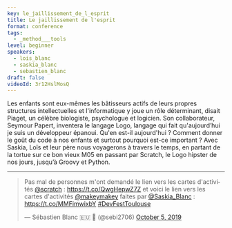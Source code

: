 ```yaml
---
key: le_jaillissement_de_l_esprit
title: Le jaillissement de l'esprit
format: conference
tags:
  - _method___tools
level: beginner
speakers:
  - lois_blanc
  - saskia_blanc
  - sebastien_blanc
draft: false
videoId: 3r12HslMosQ
---
```

Les enfants sont eux-mêmes les bâtisseurs actifs de leurs propres structures intellectuelles et l'informatique y joue un rôle déterminant, disait Piaget, un célèbre biologiste, psychologue et logicien. Son collaborateur, Seymour Papert, inventera le langage Logo, langage qui fait qu'aujourd’hui je suis un développeur épanoui.
Qu'en est-il aujourd'hui ? Comment donner le goût du code à nos enfants et surtout pourquoi est-ce important ?
Avec Saskia, Loïs et leur père nous voyagerons à travers le temps, en partant de la tortue sur ce bon vieux M05 en passant par Scratch, le Logo hipster de nos jours, jusqu’à Groovy et Python.

---

<blockquote class="twitter-tweet">
    <p lang="fr" dir="ltr">Pas mal de personnes m&#39;ont demandé le lien vers les cartes d&#39;activités <a href="https://twitter.com/scratch?ref_src=twsrc%5Etfw">@scratch</a> : <a href="https://t.co/QwgHepwZ7Z">https://t.co/QwgHepwZ7Z</a> et voici le lien vers les cartes d&#39;activités <a href="https://twitter.com/makeymakey?ref_src=twsrc%5Etfw">@makeymakey</a> faites par <a href="https://twitter.com/Saskia_Blanc?ref_src=twsrc%5Etfw">@Saskia_Blanc</a> : <a href="https://t.co/MMFimwixbY">https://t.co/MMFimwixbY</a> <a href="https://twitter.com/hashtag/DevFestToulouse?src=hash&amp;ref_src=twsrc%5Etfw">#DevFestToulouse</a></p>&mdash; Sébastien Blanc 🇪🇺 🥑 (@sebi2706) <a href="https://twitter.com/sebi2706/status/1180413658612092929?ref_src=twsrc%5Etfw">October 5, 2019</a>
</blockquote>
<script async src="https://platform.twitter.com/widgets.js" charset="utf-8"></script>
